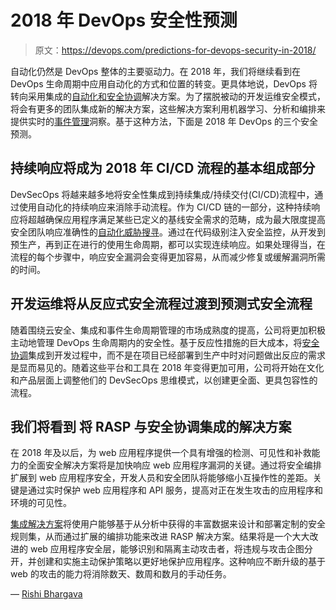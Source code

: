 # 2018 年 DevOps 安全性预测

> 原文：<https://devops.com/predictions-for-devops-security-in-2018/>

自动化仍然是 DevOps 整体的主要驱动力。在 2018 年，我们将继续看到在 DevOps 生命周期中应用自动化的方式和位置的转变。更具体地说，DevOps 将转向采用集成的[自动化和安全协调](https://blog.demisto.com/security-orchestration-or-automation-well-both)解决方案。为了摆脱被动的开发运维安全模式，将会有更多的团队集成新的解决方案，这些解决方案利用机器学习、分析和编排来提供实时的[事件管理](https://www.demisto.com/incident-management-reduce-mean-time-respond/)洞察。基于这种方法，下面是 2018 年 DevOps 的三个安全预测。

## **持续响应将成为 2018 年 CI/CD 流程的基本组成部分**

DevSecOps 将越来越多地将安全性集成到持续集成/持续交付(CI/CD)流程中，通过使用自动化的持续响应来消除手动流程。作为 CI/CD 链的一部分，这种持续响应将超越确保应用程序满足某些已定义的基线安全需求的范畴，成为最大限度提高安全团队响应准确性的[自动化威胁搜寻](https://blog.demisto.com/threat-hunting-the-what-why-and-who)。通过在代码级别注入安全监控，从开发到预生产，再到正在进行的使用生命周期，都可以实现连续响应。如果处理得当，在流程的每个步骤中，响应安全漏洞会变得更加容易，从而减少修复或缓解漏洞所需的时间。

## **开发运维将从反应式安全流程过渡到预测式安全流程**

随着围绕云安全、集成和事件生命周期管理的市场成熟度的提高，公司将更加积极主动地管理 DevOps 生命周期内的安全性。基于反应性措施的巨大成本，将[安全协调](https://www.demisto.com/security-orchestration/)集成到开发过程中，而不是在项目已经部署到生产中时对问题做出反应的需求是显而易见的。随着这些平台和工具在 2018 年变得更加可用，公司将开始在文化和产品层面上调整他们的 DevSecOps 思维模式，以创建更全面、更具包容性的流程。

## **我们将看到** **将 RASP 与安全协调**集成的解决方案

在 2018 年及以后，为 web 应用程序提供一个具有增强的检测、可见性和补救能力的全面安全解决方案将是加快响应 web 应用程序漏洞的关键。通过将安全编排扩展到 web 应用程序安全，开发人员和安全团队将能够缩小互操作性的差距。关键是通过实时保护 web 应用程序和 API 服务，提高对正在发生攻击的应用程序和环境的可见性。

[集成解决方案](https://blog.demisto.com/security-orchestration-and-the-cloud-demisto-and-tcell-bridge-the-gap)将使用户能够基于从分析中获得的丰富数据来设计和部署定制的安全规则集，从而通过扩展的编排功能来改进 RASP 解决方案。结果将是一个大大改进的 web 应用程序安全层，能够识别和隔离主动攻击者，将违规与攻击企图分开，并创建和实施主动保护策略以更好地保护应用程序。这种响应不断升级的基于 web 的攻击的能力将消除数天、数周和数月的手动任务。

— [Rishi Bhargava](https://devops.com/author/rishi-bhargava/)